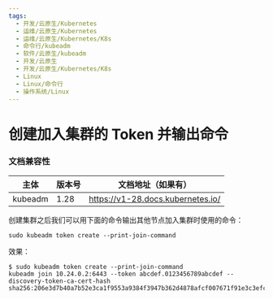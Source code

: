```yaml
---
tags:
  - 开发/云原生/Kubernetes
  - 运维/云原生/Kubernetes
  - 运维/云原生/Kubernetes/K8s
  - 命令行/kubeadm
  - 软件/云原生/kubeadm
  - 开发/云原生
  - 开发/云原生/Kubernetes/K8s
  - Linux
  - Linux/命令行
  - 操作系统/Linux
---
```

# 创建加入集群的 Token 并输出命令

### 文档兼容性

| 主体    | 版本号 | 文档地址（如果有）                |
| ------- | ------ | --------------------------------- |
| kubeadm | 1.28   | https://v1-28.docs.kubernetes.io/ |

创建集群之后我们可以用下面的命令输出其他节点加入集群时使用的命令：

```shell
sudo kubeadm token create --print-join-command
```

效果：

```shell
$ sudo kubeadm token create --print-join-command
kubeadm join 10.24.0.2:6443 --token abcdef.0123456789abcdef --discovery-token-ca-cert-hash sha256:206e3d7b40a7b52e3ca1f9553a9384f3947b362d4878afcf007671f91e3c3efc
```
